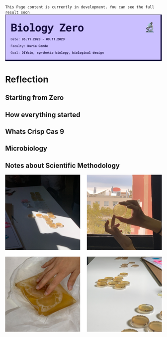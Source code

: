 `This Page content is currently in development. You can see the full result soon`
![](../../images/Bearbeitet/BioZeroCover.png)
# Reflection

## Starting from Zero

## How everything started

## Whats Crisp Cas 9

## Microbiology

## Notes about Scientific Methodology

![](../../images/Bearbeitet/bacteria.png)

